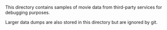 This directory contains samples of movie data from third-party services for debugging purposes.

Larger data dumps are also stored in this directory but are ignored by git.
